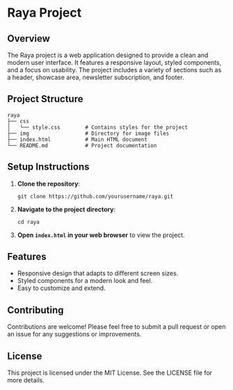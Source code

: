 # Raya Project

## Overview
The Raya project is a web application designed to provide a clean and modern user interface. It features a responsive layout, styled components, and a focus on usability. The project includes a variety of sections such as a header, showcase area, newsletter subscription, and footer.

## Project Structure
```
raya
├── css
│   └── style.css        # Contains styles for the project
├── img                  # Directory for image files
├── index.html           # Main HTML document
└── README.md            # Project documentation
```

## Setup Instructions
1. **Clone the repository**:
   ```
   git clone https://github.com/yourusername/raya.git
   ```
   
2. **Navigate to the project directory**:
   ```
   cd raya
   ```

3. **Open `index.html` in your web browser** to view the project.

## Features
- Responsive design that adapts to different screen sizes.
- Styled components for a modern look and feel.
- Easy to customize and extend.

## Contributing
Contributions are welcome! Please feel free to submit a pull request or open an issue for any suggestions or improvements.

## License
This project is licensed under the MIT License. See the LICENSE file for more details.